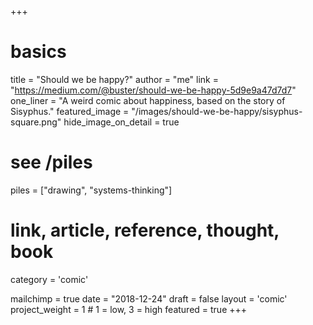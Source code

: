 +++
# basics
title 							 = "Should we be happy?"
author 							 = "me"
link 								 = "https://medium.com/@buster/should-we-be-happy-5d9e9a47d7d7"
one_liner 					 = "A weird comic about happiness, based on the story of Sisyphus."
featured_image 			 = "/images/should-we-be-happy/sisyphus-square.png"
hide_image_on_detail = true

# see /piles
piles 							 = ["drawing", "systems-thinking"]

# link, article, reference, thought, book
category  		 			 = 'comic' 

mailchimp 					 = true
date 								 = "2018-12-24"
draft 							 = false
layout 							 = 'comic'
project_weight = 1 # 1 = low, 3 = high
featured 						 = true
+++

